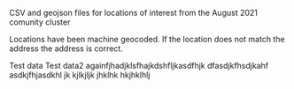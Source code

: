 CSV and geojson files for locations of interest from the August 2021 comunity cluster

Locations have been machine geocoded. If the location does not match the address the address is correct.

Test data
Test data2
againfjhadjklsfhajkdshfljkasdfhjk
dfasdjkfhsdjkahf asdkjfhjasdkhl jk
kjlkjljk
jhklhk hkjhklhlj